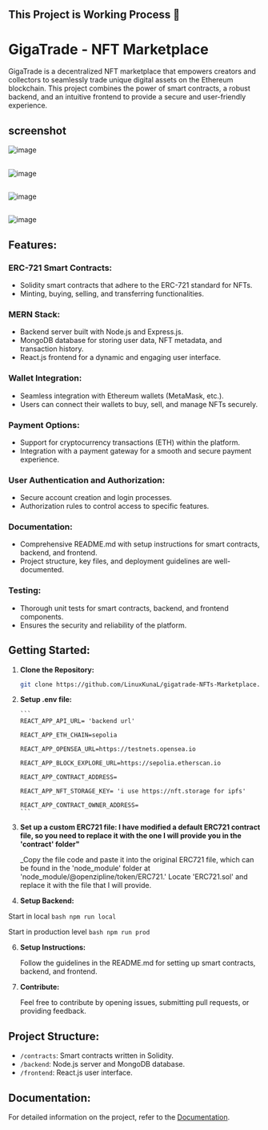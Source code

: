 ## This Project is Working Process 🚧

# GigaTrade - NFT Marketplace

GigaTrade is a decentralized NFT marketplace that empowers creators and collectors to seamlessly trade unique digital assets on the Ethereum blockchain. This project combines the power of smart contracts, a robust backend, and an intuitive frontend to provide a secure and user-friendly experience.

## screenshot

![image](https://github.com/LinuxKunaL/gigatrade-NFTs-Marketplace/assets/75113218/5e206348-2cd1-4995-abf9-7ae56422c5e2)

##

![image](https://github.com/LinuxKunaL/gigatrade-NFTs-Marketplace/assets/75113218/98afdaa6-2050-431e-9046-245a1ae44950)

##

![image](https://github.com/LinuxKunaL/gigatrade-NFTs-Marketplace/assets/75113218/f786b67c-6834-4705-841e-38142829422b)


##

![image](https://github.com/LinuxKunaL/gigatrade-NFTs-Marketplace/assets/75113218/1939ef60-451d-4192-aad7-b1c1801da9c1)

##

## Features:

### ERC-721 Smart Contracts:

- Solidity smart contracts that adhere to the ERC-721 standard for NFTs.
- Minting, buying, selling, and transferring functionalities.

### MERN Stack:

- Backend server built with Node.js and Express.js.
- MongoDB database for storing user data, NFT metadata, and transaction history.
- React.js frontend for a dynamic and engaging user interface.

### Wallet Integration:

- Seamless integration with Ethereum wallets (MetaMask, etc.).
- Users can connect their wallets to buy, sell, and manage NFTs securely.

### Payment Options:

- Support for cryptocurrency transactions (ETH) within the platform.
- Integration with a payment gateway for a smooth and secure payment experience.

### User Authentication and Authorization:

- Secure account creation and login processes.
- Authorization rules to control access to specific features.

### Documentation:

- Comprehensive README.md with setup instructions for smart contracts, backend, and frontend.
- Project structure, key files, and deployment guidelines are well-documented.

### Testing:

- Thorough unit tests for smart contracts, backend, and frontend components.
- Ensures the security and reliability of the platform.

## Getting Started:

1.  **Clone the Repository:**

    ```bash
    git clone https://github.com/LinuxKunaL/gigatrade-NFTs-Marketplace.git
    ```

2.  **Setup .env file:**

        ```
        REACT_APP_API_URL= 'backend url'

        REACT_APP_ETH_CHAIN=sepolia

        REACT_APP_OPENSEA_URL=https://testnets.opensea.io

        REACT_APP_BLOCK_EXPLORE_URL=https://sepolia.etherscan.io

        REACT_APP_CONTRACT_ADDRESS=

        REACT_APP_NFT_STORAGE_KEY= 'i use https://nft.storage for ipfs'

        REACT_APP_CONTRACT_OWNER_ADDRESS=
        ```

3.  **Set up a custom ERC721 file: I have modified a default ERC721 contract file, so you need to replace it with the one I will provide you in the 'contract' folder"**

    _Copy the file code and paste it into the original ERC721 file, which can be found in the 'node_module' folder at 'node_module/@openzipline/token/ERC721.' Locate 'ERC721.sol' and replace it with the file that I will provide.

4.  **Setup Backend:**

   Start in local
    ```bash
    npm run local
    ```

   Start in production level
    ```bash
    npm run prod
    ```
    
6.  **Setup Instructions:**

    Follow the guidelines in the README.md for setting up smart contracts, backend, and frontend.

7.  **Contribute:**

    Feel free to contribute by opening issues, submitting pull requests, or providing feedback.

## Project Structure:

- `/contracts`: Smart contracts written in Solidity.
- `/backend`: Node.js server and MongoDB database.
- `/frontend`: React.js user interface.

## Documentation:

For detailed information on the project, refer to the [Documentation](link-to-docs).
